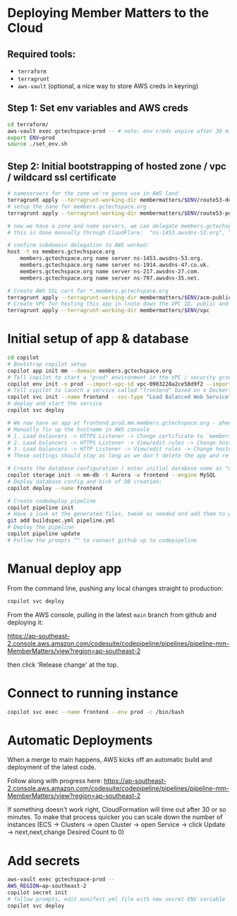 # Deploying Member Matters to the Cloud

## Required tools:

- `terraform`
- `terragrunt`
- `aws-vault` (optional, a nice way to store AWS creds in keyring)

## Step 1: Set env variables and AWS creds

```bash
cd terraform/
aws-vault exec gctechspace-prod -- # note: env creds expire after 30 mins
export ENV=prod
source ./set_env.sh
```

## Step 2: Initial bootstrapping of hosted zone / vpc / wildcard ssl certificate

```bash
# nameservers for the zone we're gonna use in AWS land
terragrunt apply --terragrunt-working-dir membermatters/$ENV/route53-delegation-set
# setup the zone for members.gctechspace.org
terragrunt apply --terragrunt-working-dir membermatters/$ENV/route53-public

# now we have a zone and name servers, we can delegate members.gctechspace.org to AWS from CloudFlare config
# this is done manually through CloudFlare:  "ns-1453.awsdns-53.org", "ns-1914.awsdns-47.co.uk", "ns-217.awsdns-27.com", "ns-797.awsdns-35.net",

# confirm subdomain delegation to AWS worked:
host -t ns members.gctechspace.org
    members.gctechspace.org name server ns-1453.awsdns-53.org.
    members.gctechspace.org name server ns-1914.awsdns-47.co.uk.
    members.gctechspace.org name server ns-217.awsdns-27.com.
    members.gctechspace.org name server ns-797.awsdns-35.net.

# Create AWS SSL cert for *.members.gctechspace.org
terragrunt apply --terragrunt-working-dir membermatters/$ENV/acm-public
# Create VPC for hosting this app in (note down the VPC ID, public and private subnet IDs)
terragrunt apply --terragrunt-working-dir membermatters/$ENV/vpc
```

# Initial setup of app & database

```bash
cd copilot
# Bootstrap copilot setup
copilot app init mm --domain members.gctechspace.org
# Tell copilot to start a "prod" environment in the VPC / security groups we made above
copilot env init -n prod --import-vpc-id vpc-0903228a2ce58d9f2 --import-public-subnets subnet-09e0cd5ec6c42a3e1,subnet-01c831b1e7051d803 --import-private-subnets subnet-050236b57beb46fd0,subnet-0e7676e504a766e50
# Tell copilot to launch a service called "frontend" based on a Dockerfile
copilot svc init --name frontend --svc-type "Load Balanced Web Service" --dockerfile ../../test/Dockerfile
# deploy and start the service
copilot svc deploy

# We now have an app at frontend.prod.mm.members.gctechspace.org - phew! 
# Manually fix up the hostname in AWS console
# 1. Load balancers -> HTTPS Listener -> Change certificate to `members.gctechspace.org`
# 2. Load balancers -> HTTPS Listener -> View/edit rules -> Change hostname to `members.gctechspace.org`
# 3. Load balancers -> HTTP Listener -> View/edit rules -> Change hostname to `members.gctechspace.org`
# These settings should stay as long as we don't delete the app and re-create it.

# Create the database configuration ( enter initial database name as "mm" )
copilot storage init -n mm-db -t Aurora -w frontend --engine MySQL
# Deploy database config and kick of DB creation:
copilot deploy --name frontend 

# Create codedeploy pipeline
copilot pipeline init
# Have a look at the generated files, tweak as needed and add them to git:
git add buildspec.yml pipeline.yml 
# Deploy the pipeline
copilot pipeline update
# Follow the prompts ^^ to connect github up to codepipeline
```

# Manual deploy app

From the command line, pushing any local changes straight to production:
```bash
copilot svc deploy
```

From the AWS console, pulling in the latest `main` branch from github and deploying it:

https://ap-southeast-2.console.aws.amazon.com/codesuite/codepipeline/pipelines/pipeline-mm-MemberMatters/view?region=ap-southeast-2

then click 'Release change' at the top.

# Connect to running instance

```bash
copilot svc exec --name frontend --env prod -c /bin/bash
```

# Automatic Deployments

When a merge to main happens, AWS kicks off an automatic build and deployment of the latest code. 

Follow along with progress here: https://ap-southeast-2.console.aws.amazon.com/codesuite/codepipeline/pipelines/pipeline-mm-MemberMatters/view?region=ap-southeast-2 

If something doesn't work right, CloudFormation will time out after 30 or so minutes. To make that process quicker you can scale down the number of instances (ECS -> Clusters -> open Cluster -> open Service -> click Update -> next,next,change Desired Count to 0)

# Add secrets

```bash
aws-vault exec gctechspace-prod --
AWS_REGION=ap-southeast-2
copilot secret init
# follow prompts, edit manifest.yml file with new secret ENV variable
copilot svc deploy
```